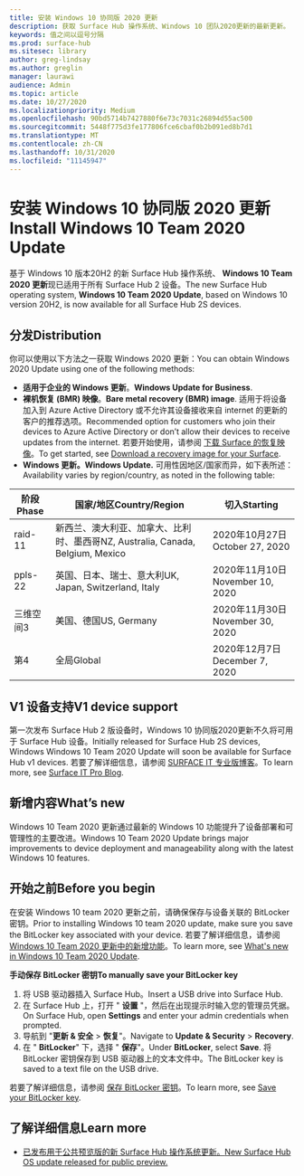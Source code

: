 ```yaml
---
title: 安装 Windows 10 协同版 2020 更新
description: 获取 Surface Hub 操作系统、Windows 10 团队2020更新的最新更新。
keywords: 值之间以逗号分隔
ms.prod: surface-hub
ms.sitesec: library
author: greg-lindsay
ms.author: greglin
manager: laurawi
audience: Admin
ms.topic: article
ms.date: 10/27/2020
ms.localizationpriority: Medium
ms.openlocfilehash: 90bd5714b7427880f6e73c7031c26894d55ac500
ms.sourcegitcommit: 5448f775d3fe177806fce6cbaf0b2b091ed8b7d1
ms.translationtype: MT
ms.contentlocale: zh-CN
ms.lasthandoff: 10/31/2020
ms.locfileid: "11145947"
---
```

# <span data-ttu-id="24843-104">安装 Windows 10 协同版 2020 更新</span><span class="sxs-lookup"><span data-stu-id="24843-104">Install Windows 10 Team 2020 Update</span></span> 

<span data-ttu-id="24843-105">基于 Windows 10 版本20H2 的新 Surface Hub 操作系统、 **Windows 10 Team 2020 更新**现已适用于所有 Surface Hub 2 设备。</span><span class="sxs-lookup"><span data-stu-id="24843-105">The new Surface Hub operating system, **Windows 10 Team 2020 Update**, based on Windows 10 version 20H2, is now available for all Surface Hub 2S devices.</span></span>  

## <span data-ttu-id="24843-106">分发</span><span class="sxs-lookup"><span data-stu-id="24843-106">Distribution</span></span>

<span data-ttu-id="24843-107">你可以使用以下方法之一获取 Windows 2020 更新：</span><span class="sxs-lookup"><span data-stu-id="24843-107">You can obtain Windows 2020 Update using one of the following methods:</span></span>

- <span data-ttu-id="24843-108">**适用于企业的 Windows 更新**。</span><span class="sxs-lookup"><span data-stu-id="24843-108">**Windows Update for Business**.</span></span>
- <span data-ttu-id="24843-109">**裸机恢复 (BMR) 映像**。</span><span class="sxs-lookup"><span data-stu-id="24843-109">**Bare metal recovery (BMR) image**.</span></span> <span data-ttu-id="24843-110">适用于将设备加入到 Azure Active Directory 或不允许其设备接收来自 internet 的更新的客户的推荐选项。</span><span class="sxs-lookup"><span data-stu-id="24843-110">Recommended option for customers who join their devices to Azure Active Directory or don’t allow their devices to receive updates from the internet.</span></span> <span data-ttu-id="24843-111">若要开始使用，请参阅 [下载 Surface 的恢复映像](https://support.microsoft.com/surfacerecoveryimage)。</span><span class="sxs-lookup"><span data-stu-id="24843-111">To get started, see [Download a recovery image for your Surface](https://support.microsoft.com/surfacerecoveryimage).</span></span>
- **<span data-ttu-id="24843-112">Windows 更新。</span><span class="sxs-lookup"><span data-stu-id="24843-112">Windows Update.</span></span>** <span data-ttu-id="24843-113">可用性因地区/国家而异，如下表所述：</span><span class="sxs-lookup"><span data-stu-id="24843-113">Availability varies by region/country, as noted in the following table:</span></span>

| <span data-ttu-id="24843-114">阶段</span><span class="sxs-lookup"><span data-stu-id="24843-114">Phase</span></span> | <span data-ttu-id="24843-115">国家/地区</span><span class="sxs-lookup"><span data-stu-id="24843-115">Country/Region</span></span>                         | <span data-ttu-id="24843-116">切入</span><span class="sxs-lookup"><span data-stu-id="24843-116">Starting</span></span>          |
| ----- | -------------------------------------- | ----------------- |
| <span data-ttu-id="24843-117">raid-1</span><span class="sxs-lookup"><span data-stu-id="24843-117">1</span></span>     | <span data-ttu-id="24843-118">新西兰、澳大利亚、加拿大、比利时、墨西哥</span><span class="sxs-lookup"><span data-stu-id="24843-118">NZ, Australia, Canada, Belgium, Mexico</span></span> | <span data-ttu-id="24843-119">2020年10月27日</span><span class="sxs-lookup"><span data-stu-id="24843-119">October 27, 2020</span></span>  |
| <span data-ttu-id="24843-120">ppls-2</span><span class="sxs-lookup"><span data-stu-id="24843-120">2</span></span>     | <span data-ttu-id="24843-121">英国、日本、瑞士、意大利</span><span class="sxs-lookup"><span data-stu-id="24843-121">UK, Japan, Switzerland, Italy</span></span>          | <span data-ttu-id="24843-122">2020年11月10日</span><span class="sxs-lookup"><span data-stu-id="24843-122">November 10, 2020</span></span> |
| <span data-ttu-id="24843-123">三维空间</span><span class="sxs-lookup"><span data-stu-id="24843-123">3</span></span>     | <span data-ttu-id="24843-124">美国、德国</span><span class="sxs-lookup"><span data-stu-id="24843-124">US, Germany</span></span>                            | <span data-ttu-id="24843-125">2020年11月30日</span><span class="sxs-lookup"><span data-stu-id="24843-125">November 30, 2020</span></span> |
| <span data-ttu-id="24843-126">第</span><span class="sxs-lookup"><span data-stu-id="24843-126">4</span></span>     | <span data-ttu-id="24843-127">全局</span><span class="sxs-lookup"><span data-stu-id="24843-127">Global</span></span>                                 | <span data-ttu-id="24843-128">2020年12月7日</span><span class="sxs-lookup"><span data-stu-id="24843-128">December 7, 2020</span></span>  |


## <span data-ttu-id="24843-129">V1 设备支持</span><span class="sxs-lookup"><span data-stu-id="24843-129">V1 device support</span></span> 

<span data-ttu-id="24843-130">第一次发布 Surface Hub 2 版设备时，Windows 10 协同版2020更新不久将可用于 Surface Hub 设备。</span><span class="sxs-lookup"><span data-stu-id="24843-130">Initially released for Surface Hub 2S devices, Windows Windows 10 Team 2020 Update will soon be available for Surface Hub v1 devices.</span></span> <span data-ttu-id="24843-131">若要了解详细信息，请参阅 [SURFACE IT 专业版博客](https://techcommunity.microsoft.com/t5/surface-it-pro-blog/surface-hub-windows-10-team-2020-update-available-october-27/ba-p/1810739)。</span><span class="sxs-lookup"><span data-stu-id="24843-131">To learn more, see [Surface IT Pro Blog](https://techcommunity.microsoft.com/t5/surface-it-pro-blog/surface-hub-windows-10-team-2020-update-available-october-27/ba-p/1810739).</span></span>
 
## <span data-ttu-id="24843-132">新增内容</span><span class="sxs-lookup"><span data-stu-id="24843-132">What’s new</span></span>

<span data-ttu-id="24843-133">Windows 10 Team 2020 更新通过最新的 Windows 10 功能提升了设备部署和可管理性的主要改进。</span><span class="sxs-lookup"><span data-stu-id="24843-133">Windows 10 Team 2020 Update brings major improvements to device deployment and manageability along with the latest Windows 10 features.</span></span> 
 
## <span data-ttu-id="24843-134">开始之前</span><span class="sxs-lookup"><span data-stu-id="24843-134">Before you begin</span></span>

<span data-ttu-id="24843-135">在安装 Windows 10 team 2020 更新之前，请确保保存与设备关联的 BitLocker 密钥。</span><span class="sxs-lookup"><span data-stu-id="24843-135">Prior to installing Windows 10 team 2020 update, make sure you save the BitLocker key associated with your device.</span></span> <span data-ttu-id="24843-136">若要了解详细信息，请参阅 [Windows 10 Team 2020 更新中的新增功能](surface-hub-2020-update-whats-new.md)。</span><span class="sxs-lookup"><span data-stu-id="24843-136">To learn more, see [What's new in Windows 10 Team 2020 Update](surface-hub-2020-update-whats-new.md).</span></span>

**<span data-ttu-id="24843-137">手动保存 BitLocker 密钥</span><span class="sxs-lookup"><span data-stu-id="24843-137">To manually save your BitLocker key</span></span>**

1. <span data-ttu-id="24843-138">将 USB 驱动器插入 Surface Hub。</span><span class="sxs-lookup"><span data-stu-id="24843-138">Insert a USB drive into Surface Hub.</span></span>
2. <span data-ttu-id="24843-139">在 Surface Hub 上，打开 " **设置** "，然后在出现提示时输入您的管理员凭据。</span><span class="sxs-lookup"><span data-stu-id="24843-139">On Surface Hub, open **Settings** and enter your admin credentials when prompted.</span></span>
3. <span data-ttu-id="24843-140">导航到 "**更新 & 安全**  >  **恢复**"。</span><span class="sxs-lookup"><span data-stu-id="24843-140">Navigate to **Update & Security** > **Recovery**.</span></span>
4. <span data-ttu-id="24843-141">在 " **BitLocker**" 下，选择 " **保存**"。</span><span class="sxs-lookup"><span data-stu-id="24843-141">Under **BitLocker**, select **Save**.</span></span> <span data-ttu-id="24843-142">将 BitLocker 密钥保存到 USB 驱动器上的文本文件中。</span><span class="sxs-lookup"><span data-stu-id="24843-142">The BitLocker key is saved to a text file on the USB drive.</span></span>

<span data-ttu-id="24843-143">若要了解详细信息，请参阅 [保存 BitLocker 密钥](save-bitlocker-key-surface-hub.md)。</span><span class="sxs-lookup"><span data-stu-id="24843-143">To learn more, see [Save your BitLocker key](save-bitlocker-key-surface-hub.md).</span></span>


## <span data-ttu-id="24843-144">了解详细信息</span><span class="sxs-lookup"><span data-stu-id="24843-144">Learn more</span></span>


- [<span data-ttu-id="24843-145">已发布用于公共预览版的新 Surface Hub 操作系统更新。</span><span class="sxs-lookup"><span data-stu-id="24843-145">New Surface Hub OS update released for public preview.</span></span>](https://techcommunity.microsoft.com/t5/surface-it-pro-blog/new-surface-hub-os-update-released-for-public-preview/ba-p/1534823)

